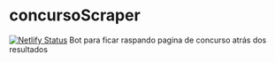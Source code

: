 # concursoScraper

[![Netlify Status](https://api.netlify.com/api/v1/badges/ad7eac6b-0178-4c54-9b55-2000f5606d9d/deploy-status)](https://app.netlify.com/sites/concscrac/deploys)
Bot para ficar raspando pagina de concurso atrás dos resultados
